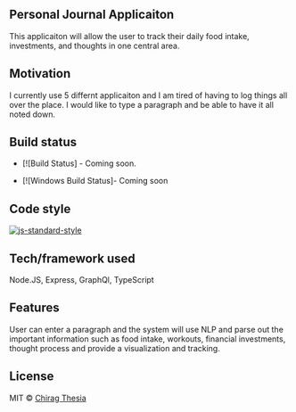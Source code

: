 ## Personal Journal Applicaiton 
This applicaiton will allow the user to track their daily food intake, investments, and thoughts in one central area. 

## Motivation
I currently use 5 differnt applicaiton and I am tired of having to log things all over the place. I would like to type a paragraph and be able to have it all noted down. 

## Build status


- [![Build Status] - Coming soon. 

- [![Windows Build Status]- Coming soon

## Code style

[![js-standard-style](https://img.shields.io/badge/code%20style-standard-brightgreen.svg?style=flat)](https://github.com/feross/standard)

## Tech/framework used
Node.JS, Express, GraphQl, TypeScript


## Features
User can enter a paragraph and the system will use NLP and parse out the important information such as food intake, workouts, financial investments, thought process and provide a visualization and tracking. 


## License
MIT © [Chirag Thesia]()
